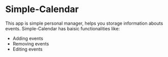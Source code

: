 # Simple-Calendar
This app is simple personal manager, helps you storage information abouts events. Simple-Calendar has baisic functionalities like:
<ul>
  <li>Adding events</li>
  <li>Removing events</li>
  <li>Editing events</li>
</ul>
